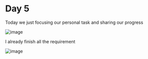 # Day 5
Today we just focusing our personal task and sharing our progress

![image](https://user-images.githubusercontent.com/85722211/203370748-cbf921f5-1a69-4c9f-93cd-1bbe1029c036.png)

I already finish all the requirement 

![image](https://user-images.githubusercontent.com/85722211/203372018-a9011ce1-8c1c-424f-9e2e-fe470d1fc698.png)

